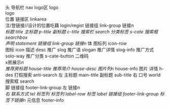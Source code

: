 头
   导航栏   nav
      logo区   logo                                         
         logo                                           
         位置
      链接区    linkarea       
         注/登链接//设计的位置吃藕  login/regist
         链接组          link-group
            链接*n       
   标题     title
      主标题   p-title
      副标题   c-title
   搜索栏    search
      分类标签  s-cate
      搜索框    searchbox  
   声明   statement
      链接组   link-group
         链接*n
体
   图标列    icon-row  
      图标   icon
      描述   desc
   推广     slog
      推广语  slogan
      推广详情 slog-info
      推广方式 solo-way
         推广分类  s-cate-button
         二维码    
   x房展示*n    
      推荐房标题    house-title 
      推荐简介      house-desc
      图片列*n      house-info
         图片
         详情       h-des
   打假搜索         anti-search
      左
        主标题      main-title
        副标题      sub-title
      右
        口号        world
        搜索框      search    
脚
   链接组           footer-link-group
      左
        链接*n   
      右
        联系方式    tel 
   标签列
      标签列        label-row
        标签        label
      链接组        footer-link-group
        标签下链接*n
   元信息          footer-info
      
